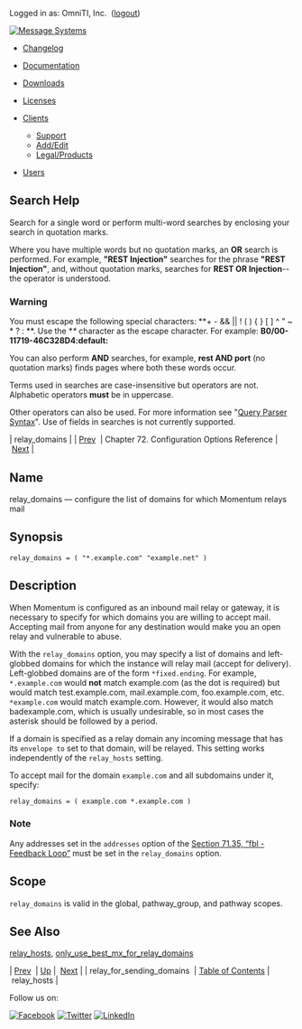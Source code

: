 Logged in as: OmniTI, Inc.  ([logout](https://support.messagesystems.com/logout.php))

[![Message Systems](https://support.messagesystems.com/images/ms-white205.png)](https://support.messagesystems.com/start.php) 

*   [Changelog](https://support.messagesystems.com/start.php?show=changelog)
*   [Documentation](https://support.messagesystems.com/docs/)
*   [Downloads](https://support.messagesystems.com/start.php)

*   [Licenses](https://support.messagesystems.com/license_summary.php)
*   <a href="">Clients</a>
    *   [Support](https://support.messagesystems.com/cs.php)
    *   [Add/Edit](https://support.messagesystems.com/edit_client.php)
    *   [Legal/Products](https://support.messagesystems.com/edit_products.php)
*   [Users](https://support.messagesystems.com/edit_customer.php)

## Search Help

Search for a single word or perform multi-word searches by enclosing your search in quotation marks.

Where you have multiple words but no quotation marks, an **OR** search is performed. For example, **"REST Injection"** searches for the phrase **"REST Injection"**, and, without quotation marks, searches for **REST OR Injection**--the operator is understood.

### Warning

You must escape the following special characters: **+ - && || ! ( ) { } [ ] ^ " ~ * ? : \**. Use the **\** character as the escape character. For example: **B0/00-11719-46C328D4\:default\:**

You can also perform **AND** searches, for example, **rest AND port** (no quotation marks) finds pages where both these words occur.

Terms used in searches are case-insensitive but operators are not. Alphabetic operators **must** be in uppercase.

Other operators can also be used. For more information see "[Query Parser Syntax](https://lucene.apache.org/core/old_versioned_docs/versions/3_0_0/queryparsersyntax.html)". Use of fields in searches is not currently supported.

| relay_domains |
| [Prev](conf.ref.relay_for_sending_domains.php)  | Chapter 72. Configuration Options Reference |  [Next](conf.ref.relay_hosts.php) |

<a name="conf.ref.relay_domains"></a>
## Name

relay_domains — configure the list of domains for which Momentum relays mail

## Synopsis

`relay_domains = ( "*.example.com" "example.net" )`

<a name="idp25937408"></a>
## Description

When Momentum is configured as an inbound mail relay or gateway, it is necessary to specify for which domains you are willing to accept mail. Accepting mail from anyone for any destination would make you an open relay and vulnerable to abuse.

With the `relay_domains` option, you may specify a list of domains and left-globbed domains for which the instance will relay mail (accept for delivery). Left-globbed domains are of the form `*fixed.ending`. For example, `*.example.com` would **not** match example.com (as the dot is required) but would match test.example.com, mail.example.com, foo.example.com, etc. `*example.com` would match example.com. However, it would also match badexample.com, which is usually undesirable, so in most cases the asterisk should be followed by a period.

If a domain is specified as a relay domain any incoming message that has its `envelope to` set to that domain, will be relayed. This setting works independently of the `relay_hosts` setting.

To accept mail for the domain `example.com` and all subdomains under it, specify:

`relay_domains = ( example.com *.example.com )`
### Note

Any addresses set in the `addresses` option of the [Section 71.35, “fbl - Feedback Loop”](modules.fbl.php "71.35. fbl - Feedback Loop") must be set in the `relay_domains` option.

<a name="idp25948464"></a>
## Scope

`relay_domains` is valid in the global, pathway_group, and pathway scopes.

<a name="idp25951728"></a>
## See Also

[relay_hosts](conf.ref.relay_hosts.php "relay_hosts"), [only_use_best_mx_for_relay_domains](conf.ref.only_use_best_mx_for_relay_domains.php "only_use_best_mx_for_relay_domains")

| [Prev](conf.ref.relay_for_sending_domains.php)  | [Up](config.options.ref.php) |  [Next](conf.ref.relay_hosts.php) |
| relay_for_sending_domains  | [Table of Contents](index.php) |  relay_hosts |

Follow us on:

[![Facebook](https://support.messagesystems.com/images/icon-facebook.png)](http://www.facebook.com/messagesystems) [![Twitter](https://support.messagesystems.com/images/icon-twitter.png)](http://twitter.com/#!/MessageSystems) [![LinkedIn](https://support.messagesystems.com/images/icon-linkedin.png)](http://www.linkedin.com/company/message-systems)